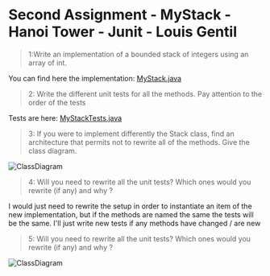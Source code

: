 # Second Assignment - MyStack - Hanoi Tower - Junit - Louis Gentil

>1:Write an implementation of a bounded stack of integers using an array of int.

You can find here the implementation: [MyStack.java](https://github.com/lomithrani/SoftwareQuality/blob/master/Assignment2/src/main/java/SoftwareQuality/Assignment2/MyStack.java) 
>2: Write the different unit tests for all the methods. Pay attention to the order of the tests

Tests are here: [MyStackTests.java](https://github.com/lomithrani/SoftwareQuality/blob/master/Assignment2/src/test/java/SoftwareQuality/Assignment2/MyStackTests.java)
>3: If you were to implement differently the Stack class, find an architecture that permits not to rewrite all of the methods. Give the class diagram.

![ClassDiagram](https://github.com/lomithrani/SoftwareQuality/blob/master/Assignment2/MyStack.png)

>4: Will you need to rewrite all the unit tests? Which ones would you rewrite (if any) and why ?

I would just need to rewrite the setup in order to instantiate an item of the new implementation, but if the methods are named the same the tests will be the same. I'll just write new tests if any methods have changed / are new
>5: Will you need to rewrite all the unit tests? Which ones would you rewrite (if any) and why ?

![ClassDiagram](https://github.com/lomithrani/SoftwareQuality/blob/master/Assignment2/MyStackTest2.png)
